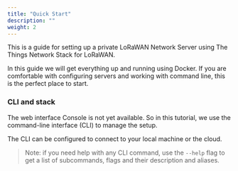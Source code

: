 ```yaml
---
title: "Quick Start"
description: ""
weight: 2
--- 
```


This is a guide for setting up a private LoRaWAN Network Server using The Things Network Stack for LoRaWAN.

In this guide we will get everything up and running using Docker. If you are comfortable with configuring servers and working with command line, this is the perfect place to start.

### CLI and stack

The web interface Console is not yet available. So in this tutorial, we use the command-line interface (CLI) to manage the setup.

The CLI can be configured to connect to your local machine or the cloud.

>Note: if you need help with any CLI command, use the `--help` flag to get a list of subcommands, flags and their description and aliases.

